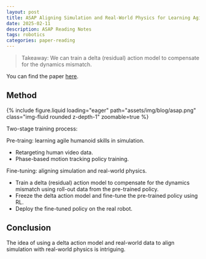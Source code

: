 ```yaml
---
layout: post
title: ASAP Aligning Simulation and Real-World Physics for Learning Agile Humanoid Whole-Body Skills
date: 2025-02-11
description: ASAP Reading Notes
tags: robotics
categories: paper-reading
---
```


> Takeaway: We can train a delta (residual) action model to compensate for the dynamics mismatch.

You can find the paper [here](https://arxiv.org/abs/2502.0114).

## Method

{% include figure.liquid loading="eager" path="assets/img/blog/asap.png" class="img-fluid rounded z-depth-1" zoomable=true %}

Two-stage training process:

Pre-traing: learning agile humanoid skills in simulation.   
* Retargeting human video data.
* Phase-based motion tracking policy training.
  
Fine-tuning: aligning simulation and real-world physics.   
* Train a delta (residual) action model to compensate for the dynamics mismatch using roll-out data from the pre-trained policy.
* Freeze the delta action model and fine-tune the pre-trained policy using RL.
* Deploy the fine-tuned policy on the real robot.

## Conclusion

The idea of using a delta action model and real-world data to align simulation with real-world physics is intriguing.
